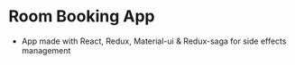 # Room Booking App
* App made with React, Redux, Material-ui & Redux-saga for side effects management

